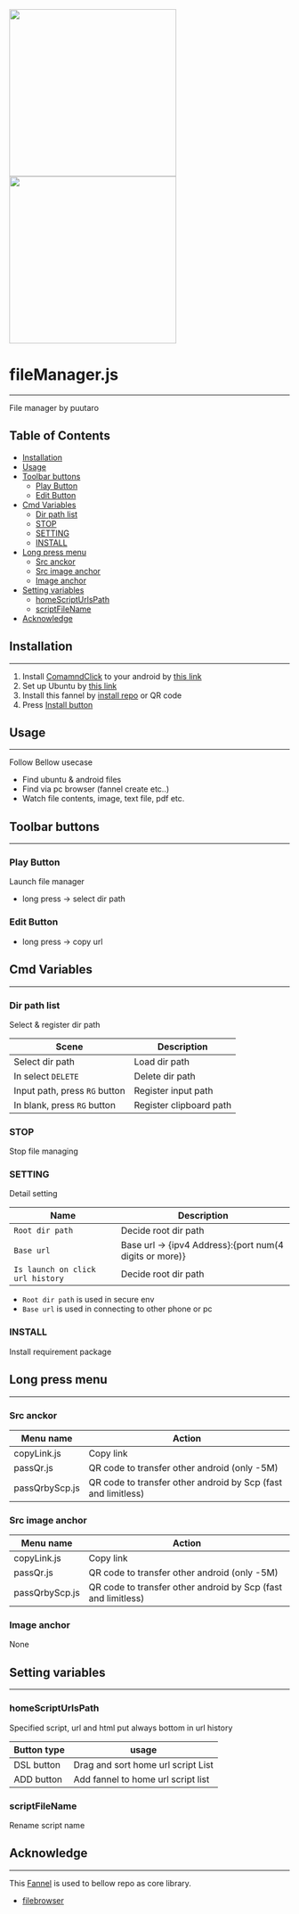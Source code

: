 
<div><img src="https://github.com/puutaro/fileManager/assets/55217593/4c993734-be14-493b-9124-51271e5f4f95" width="300">  </div>
  
<div><img src="https://github.com/puutaro/selectTyper/assets/55217593/555e8f5f-656a-4faf-bb76-f663c01cfe47" width="300"></div> 


# fileManager.js
----------------

File manager by puutaro

Table of Contents
-------
<!-- vim-markdown-toc GFM --> 
* [Installation](#installation)
* [Usage](#usage)
* [Toolbar buttons](#toolbar-buttons)
	* [Play Button](#play-button)
	* [Edit Button](#edit-button)
* [Cmd Variables](#cmd-variables)
	* [Dir path list](#dir-path-list)
	* [STOP](#stop)
	* [SETTING](#setting)
	* [INSTALL](#install)
* [Long press menu](#long-press-menu)
	* [Src anckor](#src-anckor)
 	* [Src image anchor](#src-image-anchor)
  	* [Image anchor](#image-anchor) 
* [Setting variables](#setting-variables)
	* [homeScriptUrlsPath](#homescripturlspath)
	* [scriptFileName](#scriptfilename)
* [Acknowledge](#acknowledge)


## Installation
---------

1. Install [ComamndClick](https://github.com/puutaro/CommandClick) to your android by [this link](https://github.com/puutaro/CommandClick#app-installation)
2. Set up Ubuntu by [this link](https://github.com/puutaro/CommandClick/blob/master/USAGE.md#setup-ubuntu)
3. Install this fannel by [install repo](https://github.com/puutaro/CommandClick/blob/master/USAGE.md#install-fannel) or QR code
4. Press [Install button](#install)


## Usage
--------

Follow Bellow usecase 

- Find ubuntu & android files
- Find via pc browser (fannel create etc..)  
- Watch file contents, image, text file, pdf etc.

## Toolbar buttons
--------

### Play Button

Launch file manager

- long press -> select dir path

### Edit Button

- long press -> copy url

## Cmd Variables
--------

### Dir path list

Select & register dir path

| Scene | Description |
| --------- | --------- |
| Select dir path | Load dir path |
| In select `DELETE` | Delete dir path |
| Input path, press `RG` button | Register input path |
| In blank, press `RG` button | Register clipboard path |

### STOP

Stop file managing

### SETTING

Detail setting

| Name | Description |
| --------- | --------- |
| `Root dir path` | Decide root dir path |
| `Base url` | Base url -> {ipv4 Address}:{port num(4 digits or more)} |
| `Is launch on click url history` | Decide root dir path |


- `Root dir path` is used in secure env 
- `Base url` is used in connecting to other phone or pc

### INSTALL

Install requirement package


## Long press menu
---------

### Src anckor

| Menu name | Action | 
| -------------- | -------------- |
| copyLink.js | Copy link |
| passQr.js | QR code to transfer other android (only -5M) |
| passQrbyScp.js | QR code to transfer other android by Scp (fast and limitless) |

### Src image anchor

| Menu name | Action | 
| -------------- | -------------- |
| copyLink.js | Copy link |
| passQr.js | QR code to transfer other android (only -5M) |
| passQrbyScp.js | QR code to transfer other android by Scp (fast and limitless) |


### Image anchor

None


## Setting variables
---------

### homeScriptUrlsPath

Specified script, url and html put always bottom in url history

| Button type | usage | 
| -------------- | -------------- |
| DSL button | Drag and sort home url script List |
| ADD button | Add fannel to home url script list |

### scriptFileName 

Rename script name

## Acknowledge
----------
This [Fannel](https://github.com/puutaro/CommandClick/blob/master/md/developer/glossary.md#fannel) is used to bellow repo as core library.

- [filebrowser](https://github.com/filebrowser/filebrowser)
